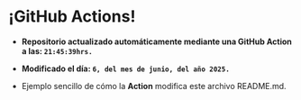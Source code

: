 # ¡GitHub Actions!
* **Repositorio actualizado automáticamente mediante una GitHub Action a las: `21:45:39hrs.`**
* **Modificado el día: `6, del mes de junio, del año 2025.`**

* Ejemplo sencillo de cómo la **Action** modifica este archivo README.md.
